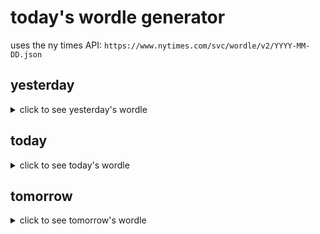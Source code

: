 # today's wordle generator

uses the ny times API: `https://www.nytimes.com/svc/wordle/v2/YYYY-MM-DD.json`

## yesterday

<details>
    <summary>click to see yesterday's wordle</summary>

    crush

</details>

## today

<details>
    <summary>click to see today's wordle</summary>

    scoff

</details>

## tomorrow

<details>
    <summary>click to see tomorrow's wordle</summary>

    canon

</details>
